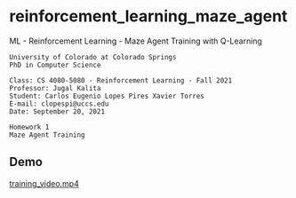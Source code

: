 # reinforcement_learning_maze_agent
ML - Reinforcement Learning - Maze Agent Training with Q-Learning

```
University of Colorado at Colorado Springs
PhD in Computer Science

Class: CS 4080-5080 - Reinforcement Learning - Fall 2021
Professor: Jugal Kalita
Student: Carlos Eugenio Lopes Pires Xavier Torres
E-mail: clopespi@uccs.edu
Date: September 20, 2021

Homework 1
Maze Agent Training
```

## Demo

[training_video.mp4](training_video.mp4)
